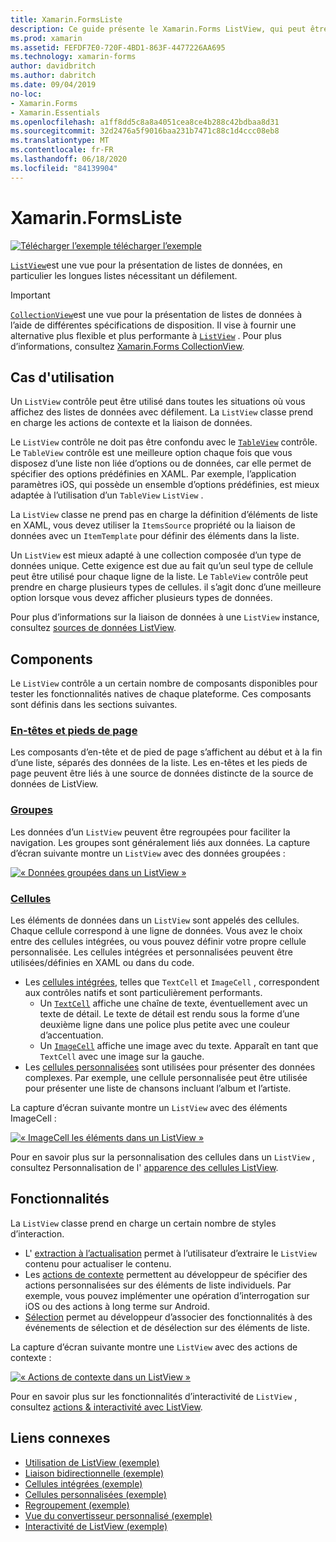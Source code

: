 ```yaml
---
title: Xamarin.FormsListe
description: Ce guide présente le Xamarin.Forms ListView, qui peut être utilisé pour présenter des données dans des listes interactives.
ms.prod: xamarin
ms.assetid: FEFDF7E0-720F-4BD1-863F-4477226AA695
ms.technology: xamarin-forms
author: davidbritch
ms.author: dabritch
ms.date: 09/04/2019
no-loc:
- Xamarin.Forms
- Xamarin.Essentials
ms.openlocfilehash: a1ff8dd5c8a8a4051cea8ce4b288c42bdbaa8d31
ms.sourcegitcommit: 32d2476a5f9016baa231b7471c88c1d4ccc08eb8
ms.translationtype: MT
ms.contentlocale: fr-FR
ms.lasthandoff: 06/18/2020
ms.locfileid: "84139904"
---
```

# <a name="xamarinforms-listview"></a>Xamarin.FormsListe

[![Télécharger ](~/media/shared/download.png) l’exemple télécharger l’exemple](https://docs.microsoft.com/samples/xamarin/xamarin-forms-samples/workingwithlistview)

[`ListView`](xref:Xamarin.Forms.ListView)est une vue pour la présentation de listes de données, en particulier les longues listes nécessitant un défilement.

> [!IMPORTANT]
> [`CollectionView`](xref:Xamarin.Forms.CollectionView)est une vue pour la présentation de listes de données à l’aide de différentes spécifications de disposition. Il vise à fournir une alternative plus flexible et plus performante à [`ListView`](xref:Xamarin.Forms.ListView) . Pour plus d’informations, consultez [ Xamarin.Forms CollectionView](~/xamarin-forms/user-interface/collectionview/index.md).

## <a name="use-cases"></a>Cas d'utilisation

Un `ListView` contrôle peut être utilisé dans toutes les situations où vous affichez des listes de données avec défilement. La `ListView` classe prend en charge les actions de contexte et la liaison de données.

Le `ListView` contrôle ne doit pas être confondu avec le [`TableView`](~/xamarin-forms/user-interface/tableview.md) contrôle. Le `TableView` contrôle est une meilleure option chaque fois que vous disposez d’une liste non liée d’options ou de données, car elle permet de spécifier des options prédéfinies en XAML. Par exemple, l’application paramètres iOS, qui possède un ensemble d’options prédéfinies, est mieux adaptée à l’utilisation d’un `TableView` `ListView` .

La `ListView` classe ne prend pas en charge la définition d’éléments de liste en XAML, vous devez utiliser la `ItemsSource` propriété ou la liaison de données avec un `ItemTemplate` pour définir des éléments dans la liste.

Un `ListView` est mieux adapté à une collection composée d’un type de données unique. Cette exigence est due au fait qu’un seul type de cellule peut être utilisé pour chaque ligne de la liste. Le `TableView` contrôle peut prendre en charge plusieurs types de cellules. il s’agit donc d’une meilleure option lorsque vous devez afficher plusieurs types de données.

Pour plus d’informations sur la liaison de données à une `ListView` instance, consultez [sources de données ListView](~/xamarin-forms/user-interface/listview/data-and-databinding.md).

## <a name="components"></a>Components

Le `ListView` contrôle a un certain nombre de composants disponibles pour tester les fonctionnalités natives de chaque plateforme. Ces composants sont définis dans les sections suivantes.

### <a name="headers-and-footers"></a>[En-têtes et pieds de page](customizing-list-appearance.md#headers-and-footers)

Les composants d’en-tête et de pied de page s’affichent au début et à la fin d’une liste, séparés des données de la liste. Les en-têtes et les pieds de page peuvent être liés à une source de données distincte de la source de données de ListView.

### <a name="groups"></a>[Groupes](customizing-list-appearance.md#grouping)

Les données d’un `ListView` peuvent être regroupées pour faciliter la navigation. Les groupes sont généralement liés aux données. La capture d’écran suivante montre un `ListView` avec des données groupées :

[![« Données groupées dans un ListView »](images/grouping-depth-cropped.png)](images/grouping-depth.png#lightbox "Données groupées dans un ListView")

### <a name="cells"></a>[Cellules](customizing-cell-appearance.md)

Les éléments de données dans un `ListView` sont appelés des cellules. Chaque cellule correspond à une ligne de données. Vous avez le choix entre des cellules intégrées, ou vous pouvez définir votre propre cellule personnalisée. Les cellules intégrées et personnalisées peuvent être utilisées/définies en XAML ou dans du code.

- Les [cellules intégrées](customizing-cell-appearance.md#built-in-cells), telles que `TextCell` et `ImageCell` , correspondent aux contrôles natifs et sont particulièrement performants.
  - Un [`TextCell`](customizing-cell-appearance.md#textcell) affiche une chaîne de texte, éventuellement avec un texte de détail. Le texte de détail est rendu sous la forme d’une deuxième ligne dans une police plus petite avec une couleur d’accentuation.
  - Un [`ImageCell`](customizing-cell-appearance.md#imagecell) affiche une image avec du texte. Apparaît en tant que `TextCell` avec une image sur la gauche.
- Les [cellules personnalisées](customizing-cell-appearance.md#custom-cells) sont utilisées pour présenter des données complexes. Par exemple, une cellule personnalisée peut être utilisée pour présenter une liste de chansons incluant l’album et l’artiste.

La capture d’écran suivante montre un `ListView` avec des éléments ImageCell :

[![« ImageCell les éléments dans un ListView »](images/image-cell-default-cropped.png)](images/image-cell-default.png#lightbox "ImageCell des éléments dans un ListView")

Pour en savoir plus sur la personnalisation des cellules dans un `ListView` , consultez Personnalisation de l' [apparence des cellules ListView](customizing-cell-appearance.md).

## <a name="functionality"></a>Fonctionnalités

La `ListView` classe prend en charge un certain nombre de styles d’interaction.

- L' [extraction à l’actualisation](interactivity.md#pull-to-refresh) permet à l’utilisateur d’extraire le `ListView` contenu pour actualiser le contenu.
- Les [actions de contexte](interactivity.md#context-actions) permettent au développeur de spécifier des actions personnalisées sur des éléments de liste individuels. Par exemple, vous pouvez implémenter une opération d’interrogation sur iOS ou des actions à long terme sur Android.
- [Sélection](interactivity.md#selection-and-taps) permet au développeur d’associer des fonctionnalités à des événements de sélection et de désélection sur des éléments de liste.

La capture d’écran suivante montre une `ListView` avec des actions de contexte :

[![« Actions de contexte dans un ListView »](images/context-default-cropped.png)](images/context-default.png#lightbox "Actions de contexte dans un ListView")

Pour en savoir plus sur les fonctionnalités d’interactivité de `ListView` , consultez [actions & interactivité avec ListView](interactivity.md).

## <a name="related-links"></a>Liens connexes

- [Utilisation de ListView (exemple)](https://docs.microsoft.com/samples/xamarin/xamarin-forms-samples/workingwithlistview)
- [Liaison bidirectionnelle (exemple)](https://docs.microsoft.com/samples/xamarin/xamarin-forms-samples/userinterface-listview-switchentrytwobinding)
- [Cellules intégrées (exemple)](https://docs.microsoft.com/samples/xamarin/xamarin-forms-samples/userinterface-listview-builtincells)
- [Cellules personnalisées (exemple)](https://docs.microsoft.com/samples/xamarin/xamarin-forms-samples/userinterface-listview-customcells)
- [Regroupement (exemple)](https://docs.microsoft.com/samples/xamarin/xamarin-forms-samples/userinterface-listview-grouping)
- [Vue du convertisseur personnalisé (exemple)](https://docs.microsoft.com/samples/xamarin/xamarin-forms-samples/workingwithlistviewnative/)
- [Interactivité de ListView (exemple)](https://docs.microsoft.com/samples/xamarin/xamarin-forms-samples/userinterface-listview-interactivity)
